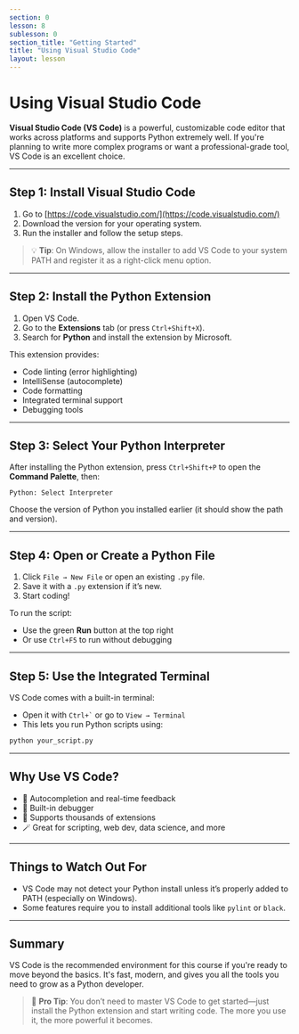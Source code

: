 ```yaml
---
section: 0
lesson: 8
sublesson: 0
section_title: "Getting Started"
title: "Using Visual Studio Code"
layout: lesson
---
```


# Using Visual Studio Code

**Visual Studio Code (VS Code)** is a powerful, customizable code editor that works across platforms and supports Python extremely well. If you're planning to write more complex programs or want a professional-grade tool, VS Code is an excellent choice.

---

## Step 1: Install Visual Studio Code

1. Go to [https://code.visualstudio.com/](https://code.visualstudio.com/)
2. Download the version for your operating system.
3. Run the installer and follow the setup steps.

> 💡 **Tip**: On Windows, allow the installer to add VS Code to your system PATH and register it as a right-click menu option.

---

## Step 2: Install the Python Extension

1. Open VS Code.
2. Go to the **Extensions** tab (or press `Ctrl+Shift+X`).
3. Search for **Python** and install the extension by Microsoft.

This extension provides:
- Code linting (error highlighting)
- IntelliSense (autocomplete)
- Code formatting
- Integrated terminal support
- Debugging tools

---

## Step 3: Select Your Python Interpreter

After installing the Python extension, press `Ctrl+Shift+P` to open the **Command Palette**, then:

```
Python: Select Interpreter
```

Choose the version of Python you installed earlier (it should show the path and version).

---

## Step 4: Open or Create a Python File

1. Click `File → New File` or open an existing `.py` file.
2. Save it with a `.py` extension if it’s new.
3. Start coding!

To run the script:
- Use the green **Run** button at the top right
- Or use `Ctrl+F5` to run without debugging

---

## Step 5: Use the Integrated Terminal

VS Code comes with a built-in terminal:

- Open it with `` Ctrl+` `` or go to `View → Terminal`
- This lets you run Python scripts using:

```bash
python your_script.py
```

---

## Why Use VS Code?

- 🧠 Autocompletion and real-time feedback
- 🐞 Built-in debugger
- 🔌 Supports thousands of extensions
- 🪄 Great for scripting, web dev, data science, and more

---

## Things to Watch Out For

- VS Code may not detect your Python install unless it’s properly added to PATH (especially on Windows).
- Some features require you to install additional tools like `pylint` or `black`.

---

## Summary

VS Code is the recommended environment for this course if you're ready to move beyond the basics. It's fast, modern, and gives you all the tools you need to grow as a Python developer.

> 🚀 **Pro Tip**: You don’t need to master VS Code to get started—just install the Python extension and start writing code. The more you use it, the more powerful it becomes.

